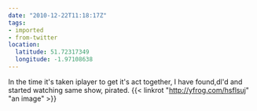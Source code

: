 ```yaml
---
date: "2010-12-22T11:18:17Z"
tags:
- imported
- from-twitter
location:
  latitude: 51.72317349
  longitude: -1.97108638
---
```

In the time it's taken iplayer to get it's act together, I have found,dl'd and started watching same show, pirated. {{< linkrot "http://yfrog.com/hsflsuj" "an image" >}}
